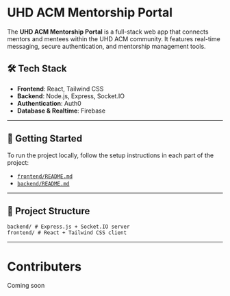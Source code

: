 # UHD ACM Mentorship Portal

The **UHD ACM Mentorship Portal** is a full-stack web app that connects mentors and mentees within the UHD ACM community. It features real-time messaging, secure authentication, and mentorship management tools.

## 🛠 Tech Stack

- **Frontend**: React, Tailwind CSS  
- **Backend**: Node.js, Express, Socket.IO  
- **Authentication**: Auth0  
- **Database & Realtime**: Firebase

---

## 🚀 Getting Started

To run the project locally, follow the setup instructions in each part of the project:

- [`frontend/README.md`](./frontend/README.md)
- [`backend/README.md`](./backend/README.md)

---

## 📁 Project Structure
```
backend/ # Express.js + Socket.IO server
frontend/ # React + Tailwind CSS client
```
---
# Contributers
Coming soon